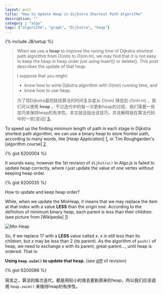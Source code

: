 ```yaml
---
layout: post
title: "How to Update Heap in Dijkstra Shortest Path Algorithm"
description: ""
category : "algo"
tags: ["algorithm", "graph", "Dijkstra", "heap"]
---
```

{% include JB/setup %}

> When we use a __heap__ to improve the runing time of Dijkstra shortest path algorithm from $O(nm)$ to $O(n \ln m)$, we may find that it is not easy to keep the heap in heap order just using insert() or delete(). This post describes the update of that heap.
>
>
> I suppose that you might:
> *	know how to wirte Dijkstra algorithm with $O(nm)$ running time, and
> *	know how to use heap.
>
>
> 为了将Dijkstra最短路径算法的时间复杂度从 $O(nm)$ 降低到 $O(n \ln m)$ ，我们可以使用 __heap__ 。不过迭代中的每一次更新heap的过程，我们需要一些技巧来保持heap的有序性。本文就会指出该技巧，并且解释我在算法代码中的一些[变动] [3]。

<!--more-->

To speed up the finding minimum length of path in each stage in Dijkstra shortest path algorithm, we can use a binary heap to store frontier path, according to many words, like [_Heap Application_] [1], or Tim Roughgarden's [algorithm course] [2].

{% gist 6200004 %}

It sounds easy, however the 1st revision of `dijkstra()` in Algo.js is failed to update heap correctly, where I just update the value of one vertex without keeping heap order.

{% gist 6200035 %}

How to update and keep heap order?

While, when we update the MinHeap, it means that we may replace the item at that index with a value __LESS__ than the origin one. According to the definition of minimum binary heap, each parent is less than their children. (see picture from [Wikipedia] [1])

![Min Heap](http://upload.wikimedia.org/wikipedia/commons/6/69/Min-heap.png)

So, if we replace $17$ with a __LESS__ value called $x$. $x$ is still less than its children, but $x$ may be less than $2$ (its parent). As the algorithm of `push()` of heap, we need to exchange $x$ with its parent, great-parent..., until heap is ordered. That is:

__Using `heap.swim()` to update that heap.__ (see [diff][3] of revision)

{% gist 6200086 %}

<div class="post-content lang zh-cn">

简言之，算法的每次迭代，都是用较小的值去更新原来的heap，所以我们应该调用 <code>heap.swim()</code> 来维持heap的有序性。

</div>

<br />

[1]: http://en.wikipedia.org/wiki/Heap_(data_structure)#Applications	"Wikipedia"
[2]: https://www.coursera.org/course/algo 								"Algorithms: Design and Analysis, Part 1"
[3]: https://goo.gl/NssHNy                                              "Diff of Algo.js"
